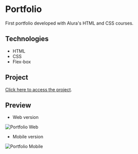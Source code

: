 # Portfolio

First portfolio developed with Alura's HTML and CSS courses.

## Technologies

* HTML
* CSS
* Flex-box

## Project 

[Click here to access the project](https://portfolio-iota-two-19.vercel.app/index.html).

## Preview

* Web version

![Portfolio Web](https://github.com/tiesa-asr/portfolio/assets/132412724/b1509d84-2aae-4a23-87fd-5ccbd3144640)

* Mobile version

![Portfolio Mobile](https://github.com/tiesa-asr/portfolio/assets/132412724/c9b9c914-a825-43b4-997d-60667e703f45)


